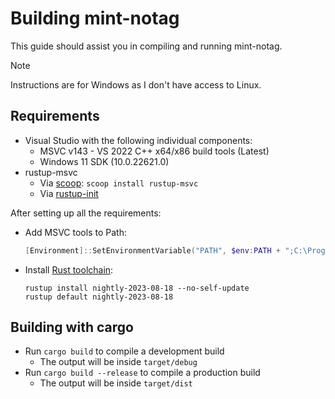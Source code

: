 # Building mint-notag

This guide should assist you in compiling and running mint-notag.

> [!NOTE]
> Instructions are for Windows as I don't have access to Linux.

## Requirements

- Visual Studio with the following individual components:
  - MSVC v143 - VS 2022 C++ x64/x86 build tools (Latest)
  - Windows 11 SDK (10.0.22621.0)
- rustup-msvc
  - Via [scoop](https://scoop.sh/): `scoop install rustup-msvc`
  - Via [rustup-init](https://www.rust-lang.org/tools/install?platform_override=win)

After setting up all the requirements:

- Add MSVC tools to Path:

  ```ps1
  [Environment]::SetEnvironmentVariable("PATH", $env:PATH + ";C:\Program Files\Microsoft Visual Studio\2022\Community\VC\Tools\MSVC\14.43.34808\bin\Hostx64\x64", [EnvironmentVariableTarget]::User)
  ```

- Install [Rust toolchain](https://rust-lang.github.io/rustup/concepts/toolchains.html):

  <!-- markdownlint-disable-next-line MD040 -->
  ```
  rustup install nightly-2023-08-18 --no-self-update
  rustup default nightly-2023-08-18
  ```

## Building with cargo

- Run `cargo build` to compile a development build
  - The output will be inside `target/debug`
- Run `cargo build --release` to compile a production build
  - The output will be inside `target/dist`
